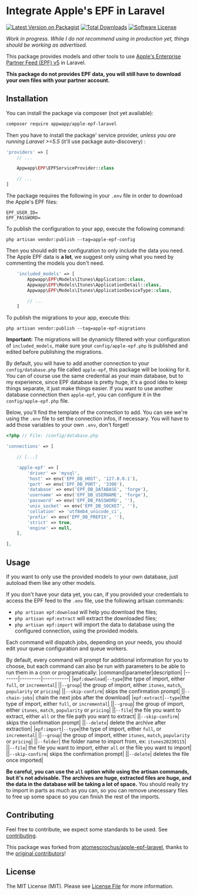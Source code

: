 # Integrate Apple's EPF in Laravel

[![Latest Version on Packagist](https://img.shields.io/packagist/v/appwapp/apple-epf-laravel.svg?style=flat-square)](https://packagist.org/packages/appwapp/apple-epf-laravel)
[![Total Downloads](https://img.shields.io/packagist/dt/appwapp/apple-epf-laravel.svg?style=flat-square)](https://packagist.org/packages/appwapp/apple-epf-laravel)
[![Software License](https://img.shields.io/badge/license-MIT-brightgreen.svg?style=flat-square)](LICENSE.md)

*Work in progress. While I do not recommend using in production yet, things should be working as advertised.*

This package provides models and other tools to use [Apple's Enterprise Partner Feed (EPF) v5](https://feeds.itunes.apple.com/feeds/epf/v5) in Laravel.

**This package do not provides EPF data, you will still have to download your own files with your partner account.**

## Installation

You can install the package via composer (not yet available):

```bash
composer require appwapp/apple-epf-laravel
```

Then you have to install the package' service provider, _unless you are running Laravel >=5.5_ (it'll use package auto-discovery) :

```php
'providers' => [
    // ...

    Appwapp\EPF\EPFServiceProvider::class

    // ...
]
```

The package requires the following in your `.env` file in order to download the Apple's EPF files:

```env
EPF_USER_ID=
EPF_PASSWORD=
```


To publish the configuration to your app, execute the following command:

```text
php artisan vendor:publish --tag=apple-epf-config
```

Then you should edit the configuration to only include the data you need. The Apple EPF data is **a lot**, we suggest only using what you need by commenting the models you don't need.

```php
    'included_models' => [
        Appwapp\EPF\Models\Itunes\Application::class,
        Appwapp\EPF\Models\Itunes\ApplicationDetail::class,
        Appwapp\EPF\Models\Itunes\ApplicationDeviceType::class,

        // ...
    ]
```

To publish the migrations to your app, execute this:

```text
php artisan vendor:publish --tag=apple-epf-migrations
```

**Important:** The migrations will be dynamicly filtered with your configuration of `included_models`, make sure your `config/apple-epf.php` is published and edited before publishing the migrations.

By default, you will have to add another connection to your `config/database.php` file called `apple-epf`, this package will be looking for it. You can of course use the same credential as your main database, but to my experience, since EPF database is pretty huge, it's a good idea to keep things separate, it just make things easier. If you want to use another database connection then `apple-epf`, you can configure it in the `config/apple-epf.php` file.

Below, you'll find the template of the connection to add. You can see we're using the `.env` file to set the connection infos, if necessary. You will have to add those variables to your own `.env`, don't forget!

```php
<?php // File: /config/database.php

'connections' => [

    // [...]

    'apple-epf' => [
        'driver' => 'mysql',
        'host' => env('EPF_DB_HOST', '127.0.0.1'),
        'port' => env('EPF_DB_PORT', '3306'),
        'database' => env('EPF_DB_DATABASE', 'forge'),
        'username' => env('EPF_DB_USERNAME', 'forge'),
        'password' => env('EPF_DB_PASSWORD', ''),
        'unix_socket' => env('EPF_DB_SOCKET', ''),
        'collation' => 'utf8mb4_unicode_ci',
        'prefix' => env('EPF_DB_PREFIX', ''),
        'strict' => true,
        'engine' => null,
    ],

],
```

## Usage

If you want to only use the provided models to your own database, just autoload them like any other models.

If you don't have your data yet, you can, if you provided your credentials to access the EPF feed to the `.env` file, use the following artisan commands:

- `php artisan epf:download` will help you download the files;
- `php artisan epf:extract` will extract the downloaded files;
- `php artisan epf:import` will import the data to database using the configured connection, using the provided models.

Each command will dispatch jobs, depending on your needs, you should edit your queue configuration and queue workers.

By default, every command will prompt for additional information for you to choose, but each command can also be run with parameters to be able to run them in a cron or programatically:
|command|parameter|description|
|-------|---------|-----------|
|`epf:download`|`--type`|the type of import, either `full`, or `incremental`|
||`--group`| the group of import, either `itunes`, `match`, `popularity` or `pricing`|
||`--skip-confirm`| skips the confirmation prompt|
||`--chain-jobs`| chain the next jobs after the download|
|`epf:extract`|`--type`|the type of import, either `full`, or `incremental`|
||`--group`| the group of import, either `itunes`, `match`, `popularity` or `pricing`|
||`--file`| the file you want to extract, either `all` or the file path you want to extract|
||`--skip-confirm`| skips the confirmation prompt|
||`--delete`| delete the archive after extraction|
|`epf:import`|`--type`|the type of import, either `full`, or `incremental`|
||`--group`| the group of import, either `itunes`, `match`, `popularity` or `pricing`|
||`--folder`| the folder name to import from, ex: `itunes20230115`|
||`--file`| the file you want to import, either `all` or the file you want to import|
||`--skip-confirm`| skips the confirmation prompt|
||`--delete`| deletes the file once imported|

**Be careful, you can use the `all` option while using the artisan commands, but it's not advisable. The archives are huge, extracted files are huge, and the data in the database will be taking a lot of space.** You should really try to import in parts as much as you can, so you can remove unecessary files to free up some space so you can finish the rest of the imports.

## Contributing

Feel free to contribute, we expect some standards to be used. See [contributing](CONTRIBUTING.md).

This package was forked from [atomescrochus/apple-epf-laravel](https://github.com/atomescrochus/apple-epf-laravel), thanks to the [original contributors](https://github.com/atomescrochus/apple-epf-laravel/graphs/contributors)!

## License

The MIT License (MIT). Please see [License File](LICENSE.md) for more information.
